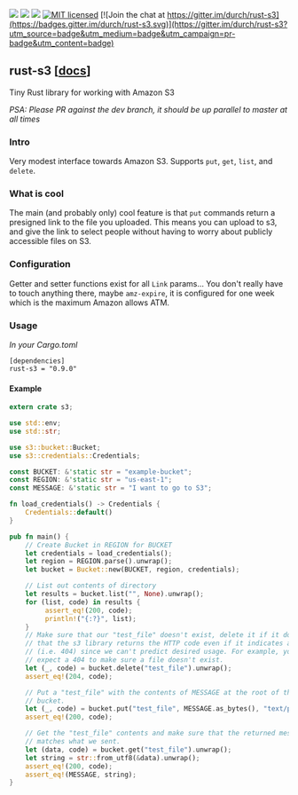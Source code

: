 [![](https://camo.githubusercontent.com/2fee3780a8605b6fc92a43dab8c7b759a274a6cf/68747470733a2f2f696d672e736869656c64732e696f2f62616467652f72757374632d737461626c652d627269676874677265656e2e737667)](https://www.rust-lang.org/downloads.html)
[![](https://travis-ci.org/durch/rust-s3.svg?branch=master)](https://travis-ci.org/durch/rust-s3)
[![](http://meritbadge.herokuapp.com/rust-s3)](https://crates.io/crates/rust-s3)
[![MIT licensed](https://img.shields.io/badge/license-MIT-blue.svg)](https://github.com/durch/rust-s3/blob/master/LICENSE.md)
[![Join the chat at https://gitter.im/durch/rust-s3](https://badges.gitter.im/durch/rust-s3.svg)](https://gitter.im/durch/rust-s3?utm_source=badge&utm_medium=badge&utm_campaign=pr-badge&utm_content=badge)
## rust-s3 [[docs](https://durch.github.io/rust-s3/)]

Tiny Rust library for working with Amazon S3

*PSA: Please PR against the dev branch, it should be up parallel to master at all times*

### Intro
Very modest interface towards Amazon S3.
Supports `put`, `get`, `list`, and `delete`.

### What is cool

The main (and probably only) cool feature is that `put` commands return a presigned link to the file you uploaded.
This means you can upload to s3, and give the link to select people without having to worry about publicly accessible files on S3.

### Configuration

Getter and setter functions exist for all `Link` params... You don't really have to touch anything there, maybe `amz-expire`,
it is configured for one week which is the maximum Amazon allows ATM.

### Usage

*In your Cargo.toml*

```
[dependencies]
rust-s3 = "0.9.0"
```

#### Example

```rust
extern crate s3;

use std::env;
use std::str;

use s3::bucket::Bucket;
use s3::credentials::Credentials;

const BUCKET: &'static str = "example-bucket";
const REGION: &'static str = "us-east-1";
const MESSAGE: &'static str = "I want to go to S3";

fn load_credentials() -> Credentials {
    Credentials::default()
}

pub fn main() {
    // Create Bucket in REGION for BUCKET
    let credentials = load_credentials();
    let region = REGION.parse().unwrap();
    let bucket = Bucket::new(BUCKET, region, credentials);

    // List out contents of directory
    let results = bucket.list("", None).unwrap();
    for (list, code) in results {
         assert_eq!(200, code);
         println!("{:?}", list);
    }
    // Make sure that our "test_file" doesn't exist, delete it if it does. Note
    // that the s3 library returns the HTTP code even if it indicates a failure
    // (i.e. 404) since we can't predict desired usage. For example, you may
    // expect a 404 to make sure a file doesn't exist.
    let (_, code) = bucket.delete("test_file").unwrap();
    assert_eq!(204, code);

    // Put a "test_file" with the contents of MESSAGE at the root of the
    // bucket.
    let (_, code) = bucket.put("test_file", MESSAGE.as_bytes(), "text/plain").unwrap();
    assert_eq!(200, code);

    // Get the "test_file" contents and make sure that the returned message
    // matches what we sent.
    let (data, code) = bucket.get("test_file").unwrap();
    let string = str::from_utf8(&data).unwrap();
    assert_eq!(200, code);
    assert_eq!(MESSAGE, string);
}
```

